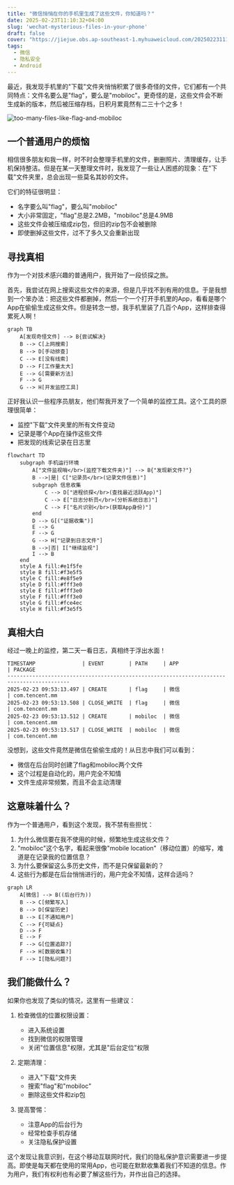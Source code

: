 ```yaml
---
title: "微信悄悄在你的手机里生成了这些文件，你知道吗？"
date: 2025-02-23T11:10:32+04:00
slug: 'wechat-mysterious-files-in-your-phone'
draft: false
cover: "https://jiejue.obs.ap-southeast-1.myhuaweicloud.com/20250223111235585.webp"
tags:
  - 微信
  - 隐私安全
  - Android
---
```


最近，我发现手机里的"下载"文件夹悄悄积累了很多奇怪的文件，它们都有一个共同特点：文件名要么是"flag"，要么是"mobiloc"。更奇怪的是，这些文件会不断生成新的版本，然后被压缩存档，日积月累竟然有二三十个之多！

<!--more-->

![too-many-files-like-flag-and-mobiloc](https://jiejue.obs.ap-southeast-1.myhuaweicloud.com/20250223111332700.webp)

## 一个普通用户的烦恼

相信很多朋友和我一样，时不时会整理手机里的文件，删删照片、清理缓存，让手机保持整洁。但是在某一天整理文件时，我发现了一些让人困惑的现象：在"下载"文件夹里，总会出现一些莫名其妙的文件。

它们的特征很明显：
- 名字要么叫"flag"，要么叫"mobiloc"
- 大小非常固定，"flag"总是2.2MB，"mobiloc"总是4.9MB
- 这些文件会被压缩成zip包，但旧的zip包不会被删除
- 即使删掉这些文件，过不了多久又会重新出现

## 寻找真相

作为一个对技术感兴趣的普通用户，我开始了一段侦探之旅。

首先，我尝试在网上搜索这些文件的来源，但是几乎找不到有用的信息。于是我想到一个笨办法：把这些文件都删掉，然后一个一个打开手机里的App，看看是哪个App在偷偷生成这些文件。但是转念一想，我手机里装了几百个App，这样排查得累死人啊！

```mermaid
graph TB
    A[发现奇怪文件] --> B{尝试解决}
    B --> C[上网搜索]
    B --> D[手动排查]
    C --> E[没有线索]
    D --> F[工作量太大]
    E --> G[需要新方法]
    F --> G
    G --> H[开发监控工具]
```

正好我认识一些程序员朋友，他们帮我开发了一个简单的监控工具。这个工具的原理很简单：

- 监控"下载"文件夹里的所有文件变动
- 记录是哪个App在操作这些文件
- 把发现的线索记录在日志里

```mermaid
flowchart TD
    subgraph 手机运行环境
        A["文件监视哨</br>(监控下载文件夹)"] --> B{"发现新文件?"}
        B -->|是| C["记录员</br>(记录文件信息)"]
        subgraph 信息收集
            C --> D["进程侦探</br>(查找最近活跃App)"]
            C --> E["日志分析员</br>(分析系统日志)"]
            C --> F["名片识别</br>(获取App身份)"]
        end
        D --> G[("证据收集")]
        E --> G
        F --> G
        G --> H["记录到日志文件"]
        B -->|否| I["继续监视"]
        I --> B
    end
    style A fill:#e1f5fe
    style B fill:#f3e5f5
    style C fill:#e8f5e9
    style D fill:#fff3e0
    style E fill:#fff3e0
    style F fill:#fff3e0
    style G fill:#fce4ec
    style H fill:#f3e5f5
```

## 真相大白

经过一晚上的监控，第二天一看日志，真相终于浮出水面！

```
TIMESTAMP               | EVENT        | PATH     | APP                | PACKAGE
------------------------------------------------------------------------------------------
2025-02-23 09:53:13.497 | CREATE       | flag     | 微信               | com.tencent.mm
2025-02-23 09:53:13.508 | CLOSE_WRITE  | flag     | 微信               | com.tencent.mm
2025-02-23 09:53:13.512 | CREATE       | mobiloc  | 微信               | com.tencent.mm
2025-02-23 09:53:13.517 | CLOSE_WRITE  | mobiloc  | 微信               | com.tencent.mm
```

没想到，这些文件竟然是微信在偷偷生成的！从日志中我们可以看到：
- 微信在后台同时创建了flag和mobiloc两个文件
- 这个过程是自动化的，用户完全不知情
- 文件生成非常频繁，而且不会主动清理

## 这意味着什么？

作为一个普通用户，看到这个发现，我不禁有些担忧：

1. 为什么微信要在我不使用的时候，频繁地生成这些文件？
2. "mobiloc"这个名字，看起来很像"mobile location"（移动位置）的缩写，难道是在记录我的位置信息？
3. 为什么要保留这么多历史文件，而不是只保留最新的？
4. 这些行为都是在后台悄悄进行的，用户完全不知情，这样合适吗？

```mermaid
graph LR
    A[微信] --> B((后台行为))
    B --> C[频繁写入]
    B --> D[保留历史]
    B --> E[不通知用户]
    C --> F{可疑点}
    D --> F
    E --> F
    F --> G[位置追踪?]
    F --> H[数据收集?]
    F --> I[隐私问题?]
```

## 我们能做什么？

如果你也发现了类似的情况，这里有一些建议：

1. 检查微信的位置权限设置：
   - 进入系统设置
   - 找到微信的权限管理
   - 关闭"位置信息"权限，尤其是"后台定位"权限

2. 定期清理：
   - 进入"下载"文件夹
   - 搜索"flag"和"mobiloc"
   - 删除这些文件和zip包

3. 提高警惕：
   - 注意App的后台行为
   - 经常检查手机存储
   - 关注隐私保护设置

这个发现让我意识到，在这个移动互联网时代，我们的隐私保护意识需要进一步提高。即使是每天都在使用的常用App，也可能在默默收集着我们不知道的信息。作为用户，我们有权利也有必要了解这些行为，并作出自己的选择。
